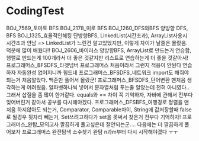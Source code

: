 # CodingTest
BOJ_7569_토마토 BFS
BOJ_2178_미로 BFS
BOJ_1260_DFS와BFS 양방향 DFS, BFS
BOJ_1325_효율적인해킹 단방향BFS, LinkedList(시간초과), ArrayList사용시 시간초과 안남 => LinkedList가 느린건 알고있었지만, 이렇게 차이가 날줄은 몰랐음. 덕분에 많이 배웠다!!
BOJ_2606_바이러스 양방향BFS, ArrayList로 만드는거 연습함, 행렬로 만드는게 100개라서 더 좋은 것같지만 리스트로 연습하는게 더 좋을 것같아서!
프로그래머스_BFSDFS_타겟넘버 프로그래머스 처음이라서 그런지 적응이 안된다 연습하자 자동완성 없어지니까 힘드네
프로그래머스_BFSDFS_네트워크 import도 해줘야되는거 처음알았다. 백준만 풀어서 몰랐군!
프로그래머스_BFSDFS_단어변환 맨처음 생각하는게 어려웠음. 알파벳하나씩 넣어서 문자열처럼 푸는줄 알았는데 전혀 아니였다.. 그래서 삽질을 좀 많이 한거같다. equals와 == 차이 꼭 기억하자, 자바에 관해서 전부다 잊어버린거 같아서 공부를 다시해야겠다. 
프로그래머스_DFSBFS_여행경로 정렬을 맨처음 하지않아도 되는거, Comparator, Comparable차이, String에 값저장할때 false로 될경우 뒷자리 빼는거, Set쓰려고하다가 set을 못써서 찾은거 전부다 기억하자! 
프로그래머스_완탐_모의고사 깔끔하게 풀고싶은데 잘안되는군.... 다음에는 더 깔끔하게 풀어보자 
프로그래머스 완전탐색 소수찾기 완탐 n과m부터 다시 시작해야겠다 ㅜㅜ 
